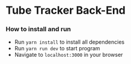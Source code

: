 # Tube Tracker Back-End

### How to install and run
- Run `yarn install` to install all dependencies
- Run `yarn run dev` to start program
- Navigate to `localhost:3000` in your browser
